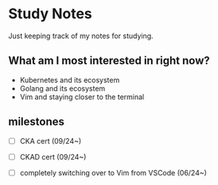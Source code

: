 # Study Notes

Just keeping track of my notes for studying.

## What am I most interested in right now?
- Kubernetes and its ecosystem
- Golang and its ecosystem
- Vim and staying closer to the terminal

## milestones
- [ ] CKA cert (09/24~)
- [ ] CKAD cert (09/24~)
- [ ] completely switching over to Vim from VSCode (06/24~)

